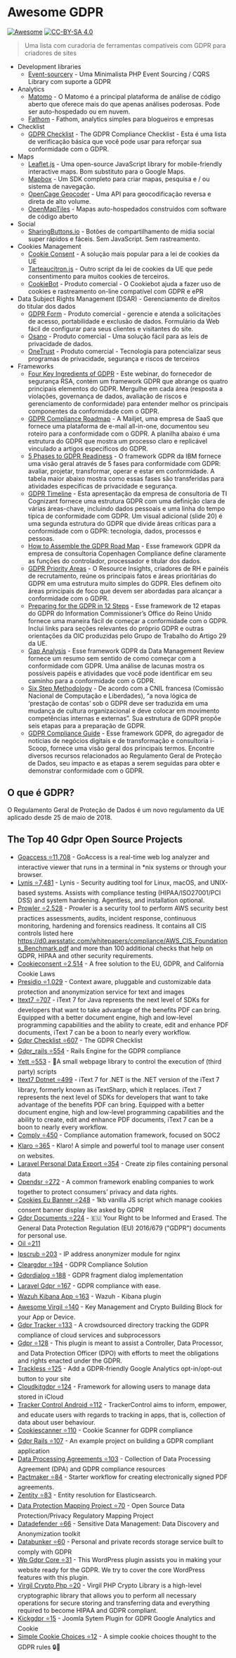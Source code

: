 # Awesome GDPR

[![Awesome](https://awesome.re/badge.svg)](https://awesome.re) [![CC-BY-SA 4.0](https://i.creativecommons.org/l/by-sa/4.0/80x15.png)](http://creativecommons.org/licenses/by-sa/4.0/)

> Uma lista com curadoria de ferramentas compatíveis com GDPR para criadores de sites

  * Development libraries
    * [Event-sourcery](https://github.com/event-sourcery/event-sourcery) -  Uma Minimalista PHP Event Sourcing / CQRS Library com suporte a GDPR 
  * Analytics
    * [Matomo](https://matomo.org/) - O Matomo é a principal plataforma de análise de código aberto que oferece mais do que apenas análises poderosas. Pode ser auto-hospedado ou em nuvem.
    * [Fathom](https://usefathom.com/) - Fathom, analytics simples para blogueiros e empresas
  * Checklist
    * [GDPR Checklist](https://gdprchecklist.io) - The GDPR Compliance Checklist - Esta é uma lista de verificação básica que você pode usar para reforçar sua conformidade com o GDPR.
  * Maps
    * [Leaflet.js](http://leafletjs.com/) - Uma open-source JavaScript library for mobile-friendly interactive maps. Bom substituto para o Google Maps. 
    * [Mapbox](https://www.mapbox.com/) - Um SDK completo para criar mapas, pesquisa e / ou sistema de navegação.
    * [OpenCage Geocoder](https://geocoder.opencagedata.com) - Uma API para geocodificação reversa e direta de alto volume.
    * [OpenMapTiles](https://openmaptiles.com/) - Mapas auto-hospedados construídos com software de código aberto
  * Social
    * [SharingButtons.io](http://sharingbuttons.io/) - Botões de compartilhamento de mídia social super rápidos e fáceis. Sem JavaScript. Sem rastreamento.
  * Cookies Management
    * [Cookie Consent](https://www.osano.com/cookieconsent) - A solução mais popular para a lei de cookies da UE 
    * [Tarteaucitron.js](https://github.com/AmauriC/tarteaucitron.js) - Outro script da lei de cookies da UE que pede consentimento para muitos cookies de terceiros.
    * [CookieBot](https://www.cookiebot.com/en/) - Produto comercial - O Cookiebot ajuda a fazer uso de cookies e rastreamento on-line compatível com GDPR e ePR
  * Data Subject Rights Management (DSAR) - Gerenciamento de direitos do titular dos dados
    * [GDPR Form](https://gdprform.io) - Produto comercial - gerencie e atenda a solicitações de acesso, portabilidade e exclusão de dados. Formulário da Web fácil de configurar para seus clientes e visitantes do site.
    * [Osano](https://www.osano.com) - Produto comercial - Uma solução fácil para as leis de privacidade de dados.
    * [OneTrust](https://www.onetrust.com/) - Produto comercial - Tecnologia para potencializar seus programas de privacidade, segurança e riscos de terceiros
  * Frameworks
    * [Four Key Ingredients of GDPR](https://www.rsa.com/en-us/resources/4-key-areas-for-gdpr-planning) - Este webinar, do fornecedor de segurança RSA, contém um framework GDPR que abrange os quatro principais elementos do GDPR. Mergulhe em cada área (resposta a violações, governança de dados, avaliação de riscos e gerenciamento de conformidade) para entender melhor os principais componentes da conformidade com o GDPR.
    * [GDPR Compliance Roadmap](https://medium.com/taking-flight-with-mailjet/gdpr-journal-on-the-gdpr-track-our-compliance-roadmap-5a5d19e2e0c1) - A Mailjet, uma empresa de SaaS que fornece uma plataforma de e-mail all-in-one, documentou seu roteiro para a conformidade com o GDPR. A planilha abaixo é uma estrutura do GDPR que mostra um processo claro e replicável vinculado a artigos específicos do GDPR.
    * [5 Phases to GDPR Readiness](https://securityintelligence.com/how-we-developed-the-ibm-security-gdpr-framework/) - O framework GDPR da IBM fornece uma visão geral através de 5 fases para conformidade com GDPR: avaliar, projetar, transformar, operar e estar em conformidade. A tabela maior abaixo mostra como essas fases são transferidas para atividades específicas de privacidade e segurança.
    * [GDPR Timeline](https://www.slideshare.net/CraigShipley1/digital-enterprise-festival-birmingham-130417-ian-west-cognizant-vp-data-management-the-implications-of-the-eu-global-data-protection-regulation-on-every-business-and-their-digital-service-providers) - Esta apresentação da empresa de consultoria de TI Cognizant fornece uma estrutura GDPR com uma definição clara de várias áreas-chave, incluindo dados pessoais e uma linha do tempo típica de conformidade com GDPR. Um visual adicional (slide 20) é uma segunda estrutura do GDPR que divide áreas críticas para a conformidade com o GDPR: tecnologia, dados, processos e pessoas.
    * [How to Assemble the GDPR Road Map](http://www.copenhagencompliance.com/news/issueXXXI/The-Changing-Dynamics-of-Data-Protection-IT-Governance-and-the-International-Transfer-of-Data.php) - Esse framework GDPR da empresa de consultoria Copenhagen Compliance define claramente as funções do controlador, processador e titular dos dados.
    * [GDPR Priority Areas](https://resourcinginsight.com/2017/09/15/rtt-getting-to-grips-with-gdpr-in-recruitment-and-hr/) - O Resource Insights, criadores de RH e painéis de recrutamento, reúne os principais fatos e áreas prioritárias do GDPR em uma estrutura muito simples do GDPR. Eles definem oito áreas principais de foco que devem ser abordadas para alcançar a conformidade com o GDPR.
    * [Preparing for the GDPR in 12 Steps](https://ico.org.uk/media/1624219/preparing-for-the-gdpr-12-steps.pdf) - Esse framework de 12 etapas do GDPR do Information Commissioner’s Office do Reino Unido fornece uma maneira fácil de começar a conformidade com o GDPR. Inclui links para seções relevantes do próprio GDPR e outras orientações da OIC produzidas pelo Grupo de Trabalho do Artigo 29 da UE.
    * [Gap Analysis](https://datamanagementreview.com/regulation-and-compliance/blog-entry/gdpr-keep-calm-and-think) - Esse framework GDPR da Data Management Review fornece um resumo sem sentido de como começar com a conformidade com GDPR. Uma análise de lacunas mostra os possíveis papéis e atividades que você pode identificar em seu caminho para a conformidade com o GDPR.
    * [Six Step Methodology](https://www.cnil.fr/fr/principes-cles/reglement-europeen-se-preparer-en-6-etapes) - De acordo com a CNIL francesa (Comissão Nacional de Computação e Liberdades), “a nova lógica de ‘prestação de contas’ sob o GDPR deve ser traduzida em uma mudança de cultura organizacional e deve colocar em movimento competências internas e externas”. Sua estrutura de GDPR propõe seis etapas para a preparação de GDPR.
    * [GDPR Compliance Guide](https://www.i-scoop.eu/gdpr) - Esse framework GDPR, do agregador de notícias de negócios digitais e de transformação e consultoria i-Scoop, fornece uma visão geral dos principais termos. Encontre diversos recursos relacionados ao Regulamento Geral de Proteção de Dados, seu impacto e as etapas a serem seguidas para obter e demonstrar conformidade com o GDPR.


## O que é GDPR?

O Regulamento Geral de Proteção de Dados é um novo regulamento da UE aplicado desde 25 de maio de 2018.

## The Top 40 Gdpr Open Source Projects


- [Goaccess ⭐11,708](https://awesomeopensource.com/project/allinurl/goaccess) - GoAccess is a real-time web log analyzer and interactive viewer that runs in a terminal in *nix systems or through your browser.
- [Lynis ⭐7,481](https://awesomeopensource.com/project/CISOfy/lynis) - Lynis - Security auditing tool for Linux, macOS, and UNIX-based systems. Assists with compliance testing (HIPAA/ISO27001/PCI DSS) and system hardening. Agentless, and installation optional.
- [Prowler ⭐2,528](https://awesomeopensource.com/project/toniblyx/prowler) - Prowler is a security tool to perform AWS security best practices assessments, audits, incident response, continuous monitoring, hardening and forensics readiness. It contains all CIS controls listed here https://d0.awsstatic.com/whitepapers/compliance/AWS_CIS_Foundations_Benchmark.pdf and more than 100 additional checks that help on GDPR, HIPAA and other security requirements.
- [Cookieconsent ⭐2,514](https://awesomeopensource.com/project/osano/cookieconsent) - A free solution to the EU, GDPR, and California Cookie Laws
- [Presidio ⭐1,029](https://awesomeopensource.com/project/microsoft/presidio) - Context aware, pluggable and customizable data protection and anonymization service for text and images
- [Itext7 ⭐707](https://awesomeopensource.com/project/itext/itext7) - iText 7 for Java represents the next level of SDKs for developers that want to take advantage of the benefits PDF can bring. Equipped with a better document engine, high and low-level programming capabilities and the ability to create, edit and enhance PDF documents, iText 7 can be a boon to nearly every workflow.
- [Gdpr Checklist ⭐607](https://awesomeopensource.com/project/privacyradius/gdpr-checklist) - The GDPR Checklist
- [Gdpr_rails ⭐554](https://awesomeopensource.com/project/prey/gdpr_rails) - Rails Engine for the GDPR compliance
- [Yett ⭐553](https://awesomeopensource.com/project/snipsco/yett) - 🔐A small webpage library to control the execution of (third party) scripts
- [Itext7 Dotnet ⭐499](https://awesomeopensource.com/project/itext/itext7-dotnet) - iText 7 for .NET is the .NET version of the iText 7 library, formerly known as iTextSharp, which it replaces. iText 7 represents the next level of SDKs for developers that want to take advantage of the benefits PDF can bring. Equipped with a better document engine, high and low-level programming capabilities and the ability to create, edit and enhance PDF documents, iText 7 can be a boon to nearly every workflow.
- [Comply ⭐450](https://awesomeopensource.com/project/strongdm/comply) - Compliance automation framework, focused on SOC2
- [Klaro ⭐365](https://awesomeopensource.com/project/KIProtect/klaro) - Klaro! A simple and powerful tool to manage user consent on websites.
- [Laravel Personal Data Export ⭐354](https://awesomeopensource.com/project/spatie/laravel-personal-data-export) - Create zip files containing personal data
- [Opendsr ⭐272](https://awesomeopensource.com/project/opengdpr/OpenDSR) - A common framework enabling companies to work together to protect consumers' privacy and data rights.
- [Cookies Eu Banner ⭐248](https://awesomeopensource.com/project/Alex-D/Cookies-EU-banner) - 1kb vanilla JS script which manage cookies consent banner display like asked by GDPR
- [Gdpr Documents ⭐224](https://awesomeopensource.com/project/good-lly/gdpr-documents) - 🇪🇺 Your Right to be Informed and Erased. The General Data Protection Regulation (EU) 2016/679 ("GDPR") documents for personal use.
- [Oil ⭐211](https://awesomeopensource.com/project/as-ideas/oil)
- [Ipscrub ⭐203](https://awesomeopensource.com/project/masonicboom/ipscrub) - IP address anonymizer module for nginx
- [Cleargdpr ⭐194](https://awesomeopensource.com/project/ClearGDPR/ClearGDPR) - GDPR Compliance Solution
- [Gdprdialog ⭐188](https://awesomeopensource.com/project/MFlisar/GDPRDialog) - GDPR fragment dialog implementation
- [Laravel Gdpr ⭐167](https://awesomeopensource.com/project/sander3/laravel-gdpr) - GDPR compliance with ease.
- [Wazuh Kibana App ⭐163](https://awesomeopensource.com/project/wazuh/wazuh-kibana-app) - Wazuh - Kibana plugin
- [Awesome Virgil ⭐140](https://awesomeopensource.com/project/VirgilSecurity/awesome-virgil) - Key Management and Crypto Building Block for your App or Device.
- [Gdpr Tracker ⭐133](https://awesomeopensource.com/project/privacyradius/gdpr-tracker) - A crowdsourced directory tracking the GDPR compliance of cloud services and subprocessors
- [Gdpr ⭐128](https://awesomeopensource.com/project/trewknowledge/GDPR) - This plugin is meant to assist a Controller, Data Processor, and Data Protection Officer (DPO) with efforts to meet the obligations and rights enacted under the GDPR.
- [Trackless ⭐125](https://awesomeopensource.com/project/ascorbic/trackless) - Add a GDPR-friendly Google Analytics opt-in/opt-out button to your site
- [Cloudkitgdpr ⭐124](https://awesomeopensource.com/project/arturgrigor/CloudKitGDPR) - Framework for allowing users to manage data stored in iCloud
- [Tracker Control Android ⭐112](https://awesomeopensource.com/project/OxfordHCC/tracker-control-android) - TrackerControl aims to inform, empower, and educate users with regards to tracking in apps, that is, collection of data about user behaviour.
- [Cookiescanner ⭐110](https://awesomeopensource.com/project/CovenantSQL/CookieScanner) - Cookie Scanner for GDPR compliance
- [Gdpr Rails ⭐107](https://awesomeopensource.com/project/ziptofaf/gdpr-rails) - An example project on building a GDPR compliant application
- [Data Processing Agreements ⭐103](https://awesomeopensource.com/project/tollwerk/data-processing-agreements) - Collection of Data Processing Agreement (DPA) and GDPR compliance resources
- [Pactmaker ⭐84](https://awesomeopensource.com/project/wildbit/PactMaker) - Starter workflow for creating electronically signed PDF agreements.
- [Zentity ⭐83](https://awesomeopensource.com/project/zentity-io/zentity) - Entity resolution for Elasticsearch.
- [Data Protection Mapping Project ⭐70](https://awesomeopensource.com/project/microsoft/data-protection-mapping-project) - Open Source Data Protection/Privacy Regulatory Mapping Project
- [Datadefender ⭐66](https://awesomeopensource.com/project/armenak/DataDefender) - Sensitive Data Management: Data Discovery and Anonymization toolkit
- [Databunker ⭐60](https://awesomeopensource.com/project/paranoidguy/databunker) - Personal and private records storage service built to comply with GDPR
- [Wp Gdpr Core ⭐31](https://awesomeopensource.com/project/WP-GDPR/wp-gdpr-core) - This WordPress plugin assists you in making your website ready for the GDPR. We try to cover the core WordPress features with this plugin.
- [Virgil Crypto Php ⭐20](https://awesomeopensource.com/project/VirgilSecurity/virgil-crypto-php) - Virgil PHP Crypto Library is a high-level cryptographic library that allows you to perform all necessary operations for secure storing and transferring data and everything required to become HIPAA and GDPR compliant.
- [Kickgdpr ⭐15](https://awesomeopensource.com/project/nielsnuebel/kickgdpr) - Joomla Sytem Plugin for GDPR Google Analytics and Cookie
- [Simple Cookie Choices ⭐12](https://awesomeopensource.com/project/caiojhonny/simple-cookie-choices) - A simple cookie choices thought to the GDPR rules 🔒🍪


